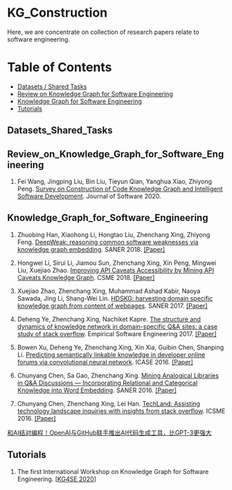 # KG_Construction



Here, we are concentrate on collection of research papers relate to software engineering.   


Table of Contents
=================


  * [Datasets / Shared Tasks](#Datasets_Shared_Tasks)
  * [Review on Knowledge Graph for Software Engineering](#Review_on_Knowledge_Graph_for_Software_Engineering)
  * [Knowledge Graph for Software Engineering](#Knowledge_Graph_for_Software_Engineering)
  * [Tutorials](#Tutorials)


## Datasets_Shared_Tasks


## Review_on_Knowledge_Graph_for_Software_Engineering
1. Fei Wang, Jingping Liu, Bin Liu, Tieyun Qian, Yanghua Xiao, Zhiyong Peng. [Survey on Construction of Code Knowledge Graph and Intelligent Software Development](http://www.jos.org.cn/jos/ch/reader/create_pdf.aspx?file_no=5893&year_id=2020&quarter_id=1&falg=1). Journal of Software 2020. 



## Knowledge_Graph_for_Software_Engineering
1. Zhuobing Han, Xiaohong Li, Hongtao Liu, Zhenchang Xing, Zhiyong Feng. [DeepWeak: reasoning common software weaknesses via knowledge graph embedding](https://ieeexplore.ieee.org/abstract/document/8330232). SANER 2018. [[Paper]](https://ieeexplore.ieee.org/abstract/document/8330232)


2. Hongwei Li, Sirui Li, Jiamou Sun, Zhenchang Xing, Xin Peng, Mingwei Liu, Xuejiao Zhao. [Improving API Caveats Accessibility by Mining API Caveats Knowledge Graph](https://ieeexplore.ieee.org/document/8530028). CSME 2018. [[Paper]](https://ieeexplore.ieee.org/document/8530028)


3. Xuejiao Zhao, Zhenchang Xing, Muhammad Ashad Kabir, Naoya Sawada, Jing Li, Shang-Wei Lin. [HDSKG: harvesting domain specific knowledge graph from content of webpages](https://ieeexplore.ieee.org/document/7884609/authors#authors). SANER 2017. [[Paper]](https://ieeexplore.ieee.org/document/7884609/authors#authors)


4. Deheng Ye, Zhenchang Xing, Nachiket Kapre. [The structure and dynamics of knowledge network in domain-specific Q&A sites: a case study of stack overflow](https://link.springer.com/content/pdf/10.1007/s10664-016-9430-z.pdf). Empirical Software Engineering 2017. [[Paper]](https://link.springer.com/content/pdf/10.1007/s10664-016-9430-z.pdf)


5. Bowen Xu, Deheng Ye, Zhenchang Xing, Xin Xia, Guibin Chen, Shanping Li. [Predicting semantically linkable knowledge in developer online forums via convolutional neural network](https://ieeexplore.ieee.org/document/7582745/authors#authors). ICASE 2016. [[Paper]](https://ieeexplore.ieee.org/document/7582745/authors#authors)


6. Chunyang Chen, Sa Gao, Zhenchang Xing. [Mining Analogical Libraries in Q&A Discussions — Incorporating Relational and Categorical Knowledge into Word Embedding](https://chunyang-chen.github.io/publication/analogical_libraries.pdf). SANER 2016. [[Paper]](https://chunyang-chen.github.io/publication/analogical_libraries.pdf)


7. Chunyang Chen, Zhenchang Xing, Lei Han. [TechLand: Assisting technology landscape inquiries with insights from stack overflow](http://ccywch.github.io/chenchunyang.github.io/publication/techLand.pdf). ICSME 2016. [[Paper]](http://ccywch.github.io/chenchunyang.github.io/publication/techLand.pdf)



[和AI结对编程！OpenAI与GitHub联手推出AI代码生成工具，比GPT-3更强大](https://mp.weixin.qq.com/s/6ZKdBPgv6pZ1aE4o0XRBig)



## Tutorials
1. The first International Workshop on Knowledge Graph for Software Engineering. [[KG4SE 2020]](http://bigcode.fudan.edu.cn/events/KG4SE2020/)


